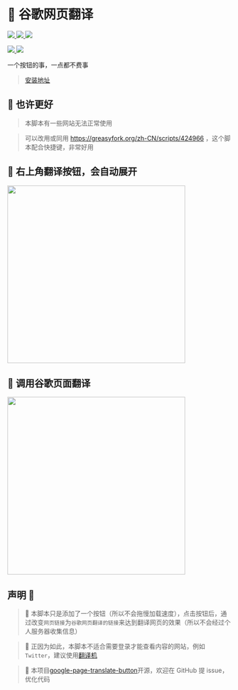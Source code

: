 # 🍓 谷歌网页翻译

<a href="https://weibo.com/u/7752747770"> <img src="https://img.shields.io/badge/Weibo-微博-orange"/> </a>
<a href="https://github.com/mefengl/google-page-translate-button"> <img src="https://img.shields.io/github/stars/mefengl/google-page-translate-button?style=social"/> </a>
<a href="https://opensource.org/licenses/MIT"> <img src="https://img.shields.io/greasyfork/l/420774?color=&label=License"/> </a>

<a href="https://greasyfork.org/zh-CN/scripts/452478/stats"> <img src="https://img.shields.io/greasyfork/dd/452478"/> </a>
<a href="https://greasyfork.org/zh-CN/scripts/452478/stats"> <img src="https://img.shields.io/greasyfork/dt/452478"/> </a>

一个按钮的事，一点都不费事

> [安装地址](https://greasyfork.org/zh-CN/scripts/452478)


## 💨 也许更好

> 本脚本有一些网站无法正常使用

> 可以改用或同用 https://greasyfork.org/zh-CN/scripts/424966 ，这个脚本配合快捷键，非常好用

## 🍙 右上角翻译按钮，会自动展开

<img src="https://greasyfork.org/rails/active_storage/blobs/redirect/eyJfcmFpbHMiOnsibWVzc2FnZSI6IkJBaHBBd2hrQVE9PSIsImV4cCI6bnVsbCwicHVyIjoiYmxvYl9pZCJ9fQ==--9dd2802cd93bd5bb7c6f30a4f46625c0e938c918/%E8%84%9A%E6%9C%AC-%E7%BF%BB%E8%AF%91%E5%89%8D.png?locale=zh-CN" width="400"/>

## 🍞 调用谷歌页面翻译

<img src="https://greasyfork.org/rails/active_storage/blobs/redirect/eyJfcmFpbHMiOnsibWVzc2FnZSI6IkJBaHBBd2xrQVE9PSIsImV4cCI6bnVsbCwicHVyIjoiYmxvYl9pZCJ9fQ==--55d4317d55ce80add9678ca08b772a2c9035b75d/%E8%84%9A%E6%9C%AC-%E7%BF%BB%E8%AF%91%E5%90%8E.png?locale=zh-CN" width="400"/>

## 声明 👀

> 🎈 本脚本只是添加了一个按钮（所以不会拖慢加载速度），点击按钮后，通过改变`网页链接`为`谷歌网页翻译的链接`来达到翻译网页的效果（所以不会经过个人服务器收集信息）

> 🥰 正因为如此，本脚本不适合需要登录才能查看内容的网站，例如`Twitter`，建议使用[翻译机](https://greasyfork.org/zh-CN/scripts/378277)

> 📝 本项目[google-page-translate-button](https://github.com/mefengl/google-page-translate-button)开源，欢迎在 GitHub 提 issue，优化代码
